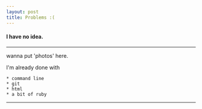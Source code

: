 ```yaml
---
layout: post
title: Problems :(
---
```


#### I have no idea.

***



wanna put 'photos' here.

I'm already done with
```
* command line
* git
* html
* a bit of ruby
```


***
